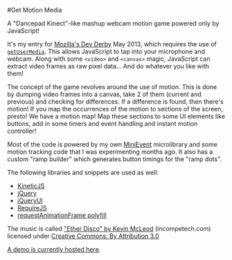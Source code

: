 #Get Motion Media

A "Dancepad Kinect"-like mashup webcam motion game powered only by JavaScript!

It's my entry for [Mozilla's Dev Derby](https://developer.mozilla.org/en-US/demos/devderby) May 2013, which requires the use of [`getUserMedia`](https://developer.mozilla.org/en-US/docs/WebRTC/navigator.getUserMedia). This allows JavaScript to tap into your microphone and webcam. Along with some `<video>` and `<canvas>` magic, JavaScript can extract video frames as raw pixel data... And do whatever you like with them!

The concept of the game revolves around the use of motion. This is done by dumping video frames into a canvas, take 2 of them (current and previous) and checking for differences. If a difference is found, then there's motion! If you map the occurrences of the motion to sections of the screen, presto! We have a motion map! Map these sections to some UI elements like buttons, add in some timers and event handling and instant motion controller!

Most of the code is powered by my own [MiniEvent](https://github.com/fskreuz/MiniEvent) microlibrary and some motion tracking code that I was experimenting months ago. It also has a custom "ramp builder" which generates button timings for the "ramp dots".

The following libraries and snippets are used as well:

- [KineticJS](http://kineticjs.com/)
- [jQuery](http://jquery.com/)
- [jQueryUI](http://jqueryui.com/)
- [RequireJS](http://requirejs.org/)
- [requestAnimationFrame polyfill](https://gist.github.com/paulirish/1579671)

The music is called ["Ether Disco" by Kevin McLeod](http://incompetech.com/music/royalty-free/index.html?isrc=USUAN1100237) (incompetech.com) licensed under [Creative Commons: By Attribution 3.0](http://creativecommons.org/licenses/by/3.0/)

[A demo is currently hosted here](http://gum.ap01.aws.af.cm/).